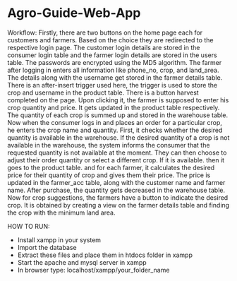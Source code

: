 # Agro-Guide-Web-App
Workflow:
Firstly, there are two buttons on the home page each for customers and farmers. 
Based on the choice they are redirected to the respective login page.
The customer login details are stored in the consumer login table and the farmer login details are stored in the users table.
The passwords are encrypted using the MD5 algorithm.
The farmer after logging in enters all information like phone_no, crop, and land_area. 
The details along with the username get stored in the farmer details table.
There is an after-insert trigger used here, the trigger is used to store the crop and username in the product table. 
There is a button harvest completed on the page. Upon clicking it, the farmer is supposed to enter his crop quantity and price. 
It gets updated in the product table respectively.
The quantity of each crop is summed up and stored in the warehouse table. 
Now when the consumer logs in and places an order for a particular crop, he enters the crop name and quantity. 
First, it checks whether the desired quantity is available in the warehouse.
If the desired quantity of a crop is not available in the warehouse, the system informs the consumer that the requested quantity is not available at the moment. 
They can then choose to adjust their order quantity or select a different crop.
If it is available. then it goes to the product table. and for each farmer, it calculates the desired price for their quantity of crop and gives them their price. 
The price is updated in the farmer_acc table, along with the customer name and farmer name. 
After purchase, the quantity gets decreased in the warehouse table.
Now for crop suggestions, the farmers have a button to indicate the desired crop.
It is obtained by creating a view on the farmer details table and finding the crop with the minimum land area.

HOW TO RUN:
* Install xampp in your system
* Import the database
* Extract these files and place them in htdocs folder in xampp
* Start the apache and mysql server in xampp
* In browser type: localhost/xampp/your_folder_name
